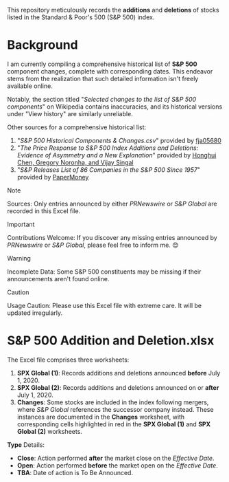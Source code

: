 This repository meticulously records the **additions** and **deletions** of stocks listed in the Standard & Poor's 500 (S&P 500) index.

# Background

I am currently compiling a comprehensive historical list of **S&P 500** component changes, complete with corresponding dates. This endeavor stems from the realization that such detailed information isn't freely available online.

Notably, the section titled "_Selected changes to the list of S&P 500 components_" on Wikipedia contains inaccuracies, and its historical versions under "View history" are similarly unreliable.

Other sources for a comprehensive historical list:
1. "_S&P 500 Historical Components & Changes.csv_" provided by [fja05680](https://github.com/fja05680/sp500)
2. "_The Price Response to S&P 500 Index Additions and Deletions: Evidence of Asymmetry and a New Explanation_" provided by [Honghui Chen, Gregory Noronha, and Vijay Singal](https://afajof.org/supplements/)
3. "_S&P Releases List of 86 Companies in the S&P 500 Since 1957_" provided by [PaperMoney](https://www.globalpapermoney.com/s-p-releases-list-of-86-companies-in-the-s-p-500-since-1957-cms-1023)

> [!NOTE]
> Sources: Only entries announced by either _PRNewswire_ or _S&P Global_ are recorded in this Excel file.

> [!IMPORTANT]
> Contributions Welcome: If you discover any missing entries announced by _PRNewswire_ or _S&P Global_, please feel free to inform me. 😊

> [!WARNING] 
> Incomplete Data: Some S&P 500 constituents may be missing if their announcements aren't found online.

> [!CAUTION]
> Usage Caution: Please use this Excel file with extreme care. It will be updated irregularly.

# S&P 500 Addition and Deletion.xlsx

The Excel file comprises three worksheets:
1. **SPX Global (1)**: Records additions and deletions announced **before** July 1, 2020.
2. **SPX Global (2)**: Records additions and deletions announced on or **after** July 1, 2020.
3. **Changes**: Some stocks are included in the index following mergers, where _S&P Global_ references the successor company instead. These instances are documented in the **Changes** worksheet, with corresponding cells highlighted in red in the **SPX Global (1)** and **SPX Global (2)** worksheets.

**Type** Details:
- **Close**: Action performed **after** the market close on the _Effective Date_.
- **Open**: Action performed **before** the market open on the _Effective Date_.
- **TBA**: Date of action is To Be Announced.



